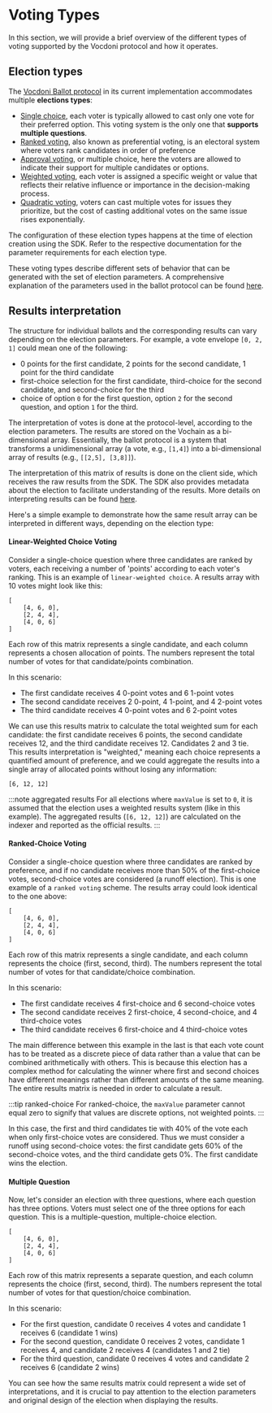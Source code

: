 # Voting Types

In this section, we will provide a brief overview of the different types of voting supported by the Vocdoni protocol and 
how it operates.

## Election types

The [Vocdoni Ballot protocol][ballot-protocol] in its current implementation accommodates multiple **elections types**:

- [Single choice][single-choice], each voter is typically allowed to cast only one vote for their preferred option. This
voting system is the only one that **supports multiple questions**. 
- [Ranked voting][ranked], also known as preferential voting, is an electoral system where voters rank candidates in order of preference
- [Approval voting][approval], or multiple choice, here the voters are allowed to indicate their support for multiple 
candidates or options.
- [Weighted voting][weighted], each voter is assigned a specific weight or value that reflects their relative influence or 
importance in the decision-making process.
- [Quadratic voting][quadratic], voters can cast multiple votes for issues they prioritize, but the cost of casting 
additional votes on the same issue rises exponentially.

The configuration of these election types happens at the time of election creation using the SDK. Refer to the respective 
documentation for the parameter requirements for each election type.

These voting types describe different sets of behavior that can be generated with the set of election parameters. A comprehensive explanation of the parameters used in the ballot protocol can be found [here][ballot-protocol].

## Results interpretation

The structure for individual ballots and the corresponding results can vary depending on the election parameters. For example, a vote envelope `[0, 2, 1]` could mean one of the following:
- 0 points for the first candidate, 2 points for the second candidate, 1 point for the third candidate
- first-choice selection for the first candidate, third-choice for the second candidate, and second-choice for the third
- choice of option `0` for the first question, option `2` for the second question, and option `1` for the third.

The interpretation of votes is done at the protocol-level, according to the election parameters. The results are stored on the Vochain as a bi-dimensional array. Essentially, the ballot protocol is a system that transforms a unidimensional array (a vote, e.g., `[1,4]`) into a bi-dimensional array of results (e.g., `[[2,5], [3,8]]`).

The interpretation of this matrix of results is done on the client side, which receives the raw results from the SDK. The SDK also provides metadata about the election to facilitate understanding of the results. More details on interpreting results can be found [here][results-interpretation].

Here's a simple example to demonstrate how the same result array can be interpreted in different ways, depending on the election type:

#### Linear-Weighted Choice Voting

Consider a single-choice question where three candidates are ranked by voters, each receiving a number of 'points' according to each voter's ranking. This is an example of `linear-weighted choice`.  A results array with 10 votes might look like this:

```
[ 
    [4, 6, 0], 
    [2, 4, 4], 
    [4, 0, 6] 
]
```

Each row of this matrix represents a single candidate, and each column represents a chosen allocation of points. The numbers represent the total number of votes for that candidate/points combination.

In this scenario:

- The first candidate receives 4 0-point votes and 6 1-point votes
- The second candidate receives 2 0-point, 4 1-point, and 4 2-point votes
- The third candidate receives 4 0-point votes and 6 2-point votes

We can use this results matrix to calculate the total weighted sum for each candidate: the first candidate receives 6 points, the second candidate receives 12, and the third candidate receives 12. Candidates 2 and 3 tie. This results interpretation is "weighted," meaning each choice represents a quantified amount of preference, and we could aggregate the results into a single array of allocated points without losing any information:
```
[6, 12, 12]
```

:::note aggregated results
For all elections where `maxValue` is set to `0`, it is assumed that the election uses a weighted results system (like in this example). The aggregated results (`[6, 12, 12]`) are calculated on the indexer and reported as the official results.
:::

#### Ranked-Choice Voting

Consider a single-choice question where three candidates are ranked by preference, and if no candidate receives more than 50% of the first-choice votes, second-choice votes are considered (a runoff election). This is one example of a `ranked voting` scheme.  The results array could look identical to the one above:

```
[ 
    [4, 6, 0], 
    [2, 4, 4], 
    [4, 0, 6] 
]
```

Each row of this matrix represents a single candidate, and each column represents the choice (first, second, third). The numbers represent the total number of votes for that candidate/choice combination.

In this scenario:

- The first candidate receives 4 first-choice and 6 second-choice votes
- The second candidate receives 2 first-choice, 4 second-choice, and 4 third-choice votes
- The third candidate receives 6 first-choice and 4 third-choice votes


The main difference between this example in the last is that each vote count has to be treated as a discrete piece of data rather than a value that can be combined arithmetically with others. This is because this election has a complex method for calculating the winner where first and second choices have different meanings rather than different amounts of the same meaning. The entire results matrix is needed in order to calculate a result. 

:::tip ranked-choice
For ranked-choice, the `maxValue` parameter cannot equal zero to signify that values are discrete options, not weighted points.
:::

In this case, the first and third candidates tie with 40% of the vote each when only first-choice votes are considered. Thus we must consider a runoff using second-choice votes: the first candidate gets 60% of the second-choice votes, and the third candidate gets 0%. The first candidate wins the election.

#### Multiple Question

Now, let's consider an election with three questions, where each question has three options. Voters must select one of the three options for each question. This is a multiple-question, multiple-choice election.

```
[ 
    [4, 6, 0], 
    [2, 4, 4], 
    [4, 0, 6] 
]
```

Each row of this matrix represents a separate question, and each column represents the choice (first, second, third). The numbers represent the total number of votes for that question/choice combination.

In this scenario:

- For the first question, candidate 0 receives 4 votes and candidate 1 receives 6 (candidate 1 wins)
- For the second question, candidate 0 receives 2 votes, candidate 1 receives 4, and candidate 2 receives 4 (candidates 1 and 2 tie)
- For the third question, candidate 0 receives 4 votes and candidate 2 receives 6 (candidate 2 wins)

You can see how the same results matrix could represent a wide set of interpretations, and it is crucial to pay attention to the election parameters and original design of the election when displaying the results. 

[ballot-protocol]: /protocol/ballot-protocol
[results-interpretation]: /protocol/ballot-protocol#vocdoni-results-interpretation
[single-choice]: voting-types/single-choice
[ranked]: voting-types/ranked
[approval]: voting-types/approval
[weighted]: voting-types/weighted
[quadratic]: voting-types/quadratic
